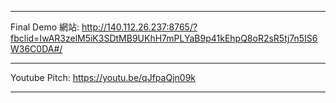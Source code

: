 ***
Final Demo 網站: http://140.112.26.237:8765/?fbclid=IwAR3zelM5iK3SDtMB9UKhH7mPLYaB9p41kEhpQ8oR2sR5tj7n5IS6W36C0DA#/
***
Youtube Pitch: https://youtu.be/qJfpaQjn09k
***
